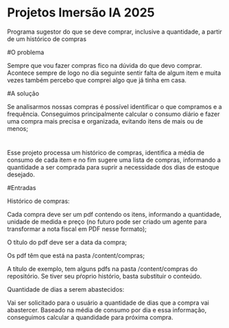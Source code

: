 # Projetos Imersão IA 2025
Programa sugestor do que se deve comprar, inclusive a quantidade, a partir de um histórico de compras

#O problema

Sempre que vou fazer compras fico na dúvida do que devo comprar.
Acontece sempre de logo no dia seguinte sentir falta de algum item e muita vezes também percebo que comprei algo que já tinha em casa.

#A solução

Se analisarmos nossas compras é possível identificar o que compramos e a frequência.
Conseguimos principalmente calcular o consumo diário e fazer uma compra mais precisa e 
organizada, evitando itens de mais ou de menos;

#
Esse projeto processa um histórico de compras, identifica a média de consumo de cada item e no fim sugere uma lista de compras, informando a quantidade a ser comprada para suprir a necessidade dos dias de estoque desejado.

#Entradas

Histórico de compras:

 Cada compra deve ser um pdf contendo os itens, informando a quantidade, unidade de medida e preço (no futuro pode ser criado um agente para transformar a nota fiscal em PDF nesse formato);

 O título do pdf deve ser a data da compra;

 Os pdf têm que está na pasta /content/compras;
 
 A título de exemplo, tem alguns pdfs na pasta /content/compras do repositório. Se tiver seu pŕoprio histório, basta substituir o conteúdo.

Quantidade de dias a serem abastecidos:

 Vai ser solicitado para o usuário a quantidade de dias que a compra vai abastercer. Baseado na média de consumo por dia e essa informação, conseguimos calcular a quandidade para próxima compra.

